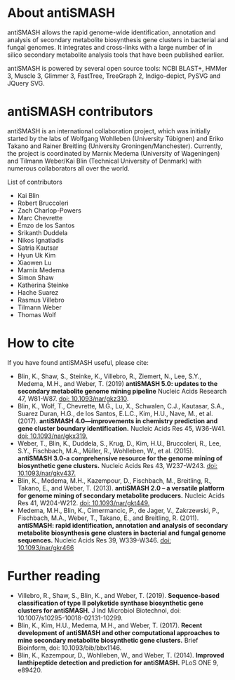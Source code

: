 # About antiSMASH

antiSMASH allows the rapid genome-wide identification, annotation and analysis
of secondary metabolite biosynthesis gene clusters in bacterial and fungal
genomes. It integrates and cross-links with a large number of in silico
secondary metabolite analysis tools that have been published earlier.

antiSMASH is powered by several open source tools: NCBI BLAST+, HMMer 3, Muscle
3, Glimmer 3, FastTree, TreeGraph 2, Indigo-depict, PySVG and JQuery SVG.

# antiSMASH contributors
antiSMASH is an international collaboration project, which was initially started by the labs of Wolfgang Wohlleben (University Tübignen) and Eriko Takano and Rainer Breitling (University Groningen/Manchester). Currently, the project is coordinated by Marnix Medema (University of Wageningen) and Tilmann Weber/Kai Blin (Technical University of Denmark) with numerous collaborators all over the world. 

List of contributors

* Kai Blin
* Robert Bruccoleri
* Zach Charlop-Powers
* Marc Chevrette
* Emzo de los Santos
* Srikanth Duddela
* Nikos Ignatiadis
* Satria Kautsar
* Hyun Uk Kim
* Xiaowen Lu
* Marnix Medema
* Simon Shaw
* Katherina Steinke
* Hache Suarez
* Rasmus Villebro
* Tilmann Weber
* Thomas Wolf

# How to cite

If you have found antiSMASH useful, please cite:

* Blin, K., Shaw, S., Steinke, K., Villebro, R., Ziemert, N., Lee, S.Y., Medema, M.H., and Weber, T. (2019) **antiSMASH 5.0: updates to the secondary metabolite genome mining pipeline** Nucleic Acids Research 47, W81-W87. [doi: 10.1093/nar/gkz310](https://doi.org/10.1093/nar/gkz310).
* Blin, K., Wolf, T., Chevrette, M.G., Lu, X., Schwalen, C.J., Kautasar, S.A., Suarez Duran, H.G., de los Santos, E.L.C., Kim, H.U., Nave, M., et al. (2017). **antiSMASH 4.0—improvements in chemistry prediction and gene cluster boundary identification.** Nucleic Acids Res 45, W36-W41. [doi: 10.1093/nar/gkx319.](http://dx.doi.org/10.1093/nar/gkx319)
* Weber, T., Blin, K., Duddela, S., Krug, D., Kim, H.U., Bruccoleri, R., Lee, S.Y., Fischbach, M.A., Müller, R., Wohlleben, W., et al. (2015). **antiSMASH 3.0-a comprehensive resource for the genome mining of biosynthetic gene clusters.** Nucleic Acids Res 43, W237-W243. [doi: 10.1093/nar/gkv437.](http://dx.doi.org/10.1093/nar/gkv437)
* Blin, K., Medema, M.H., Kazempour, D., Fischbach, M., Breitling, R., Takano, E., and Weber, T. (2013). **antiSMASH 2.0 – a versatile platform for genome mining of secondary metabolite producers.** Nucleic Acids Res 41, W204-W212. [doi: 10.1093/nar/gkt449.](http://dx.doi.org/10.1093/nar/gkt449)
* Medema, M.H., Blin, K., Cimermancic, P., de Jager, V., Zakrzewski, P., Fischbach, M.A., Weber, T., Takano, E., and Breitling, R. (2011). **antiSMASH: rapid identification, annotation and analysis of secondary metabolite biosynthesis gene clusters in bacterial and fungal genome sequences.** Nucleic Acids Res 39, W339-W346. [doi: 10.1093/nar/gkr466](http://dx.doi.org/10.1093/nar/gkr466)

# Further reading
* Villebro, R., Shaw, S., Blin, K., and Weber, T. (2019). **Sequence-based classification of type II polyketide synthase biosynthetic gene clusters for antiSMASH.** J Ind Microbiol Biotechnol, doi: 10.1007/s10295-10018-02131-10299.
* Blin, K., Kim, H.U., Medema, M.H., and Weber, T. (2017). **Recent development of antiSMASH and other computational approaches to mine secondary metabolite biosynthetic gene clusters.** Brief Bioinform, doi: 10.1093/bib/bbx1146.
* Blin, K., Kazempour, D., Wohlleben, W., and Weber, T. (2014). **Improved lanthipeptide detection and prediction for antiSMASH.** PLoS ONE 9, e89420.
